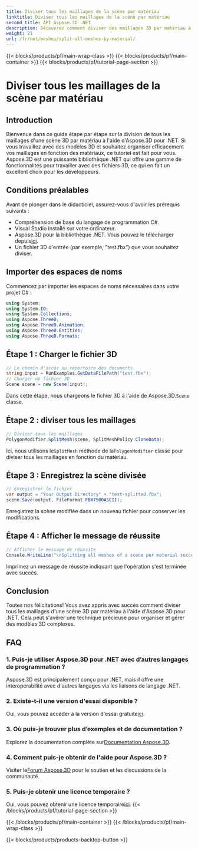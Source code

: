 ```yaml
---
title: Diviser tous les maillages de la scène par matériau
linktitle: Diviser tous les maillages de la scène par matériau
second_title: API Aspose.3D .NET
description: Découvrez comment diviser des maillages 3D par matériau à l'aide d'Aspose.3D pour .NET. Suivez notre guide étape par étape pour une organisation et une gestion efficaces des modèles 3D.
weight: 21
url: /fr/net/meshes/split-all-meshes-by-material/
---
```


{{< blocks/products/pf/main-wrap-class >}}
{{< blocks/products/pf/main-container >}}
{{< blocks/products/pf/tutorial-page-section >}}

# Diviser tous les maillages de la scène par matériau

## Introduction
Bienvenue dans ce guide étape par étape sur la division de tous les maillages d'une scène 3D par matériau à l'aide d'Aspose.3D pour .NET. Si vous travaillez avec des modèles 3D et souhaitez organiser efficacement vos maillages en fonction des matériaux, ce tutoriel est fait pour vous. Aspose.3D est une puissante bibliothèque .NET qui offre une gamme de fonctionnalités pour travailler avec des fichiers 3D, ce qui en fait un excellent choix pour les développeurs.
## Conditions préalables
Avant de plonger dans le didacticiel, assurez-vous d'avoir les prérequis suivants :
- Compréhension de base du langage de programmation C#.
- Visual Studio installé sur votre ordinateur.
-  Aspose.3D pour la bibliothèque .NET. Vous pouvez le télécharger depuis[ici](https://releases.aspose.com/3d/net/).
- Un fichier 3D d'entrée (par exemple, "test.fbx") que vous souhaitez diviser.
## Importer des espaces de noms
Commencez par importer les espaces de noms nécessaires dans votre projet C# :
```csharp
using System;
using System.IO;
using System.Collections;
using Aspose.ThreeD;
using Aspose.ThreeD.Animation;
using Aspose.ThreeD.Entities;
using Aspose.ThreeD.Formats;
```
## Étape 1 : Charger le fichier 3D
```csharp
// Le chemin d'accès au répertoire des documents.
string input = RunExamples.GetDataFilePath("test.fbx");
// Charger un fichier 3D
Scene scene = new Scene(input);
```
 Dans cette étape, nous chargeons le fichier 3D à l'aide de Aspose.3D.`Scene` classe.
## Étape 2 : diviser tous les maillages
```csharp
// Diviser tous les maillages
PolygonModifier.SplitMesh(scene, SplitMeshPolicy.CloneData);
```
 Ici, nous utilisons le`SplitMesh` méthode de la`PolygonModifier` classe pour diviser tous les maillages en fonction du matériau.
## Étape 3 : Enregistrez la scène divisée
```csharp
// Enregistrer le fichier
var output = "Your Output Directory" + "test-splitted.fbx";
scene.Save(output, FileFormat.FBX7500ASCII);
```
Enregistrez la scène modifiée dans un nouveau fichier pour conserver les modifications.
## Étape 4 : Afficher le message de réussite
```csharp
// Afficher le message de réussite
Console.WriteLine("\nSplitting all meshes of a scene per material successfully.\nFile saved at " + output);
```
Imprimez un message de réussite indiquant que l'opération s'est terminée avec succès.
## Conclusion
Toutes nos félicitations! Vous avez appris avec succès comment diviser tous les maillages d'une scène 3D par matériau à l'aide d'Aspose.3D pour .NET. Cela peut s'avérer une technique précieuse pour organiser et gérer des modèles 3D complexes.
## FAQ
### 1. Puis-je utiliser Aspose.3D pour .NET avec d’autres langages de programmation ?
Aspose.3D est principalement conçu pour .NET, mais il offre une interopérabilité avec d'autres langages via les liaisons de langage .NET.
### 2. Existe-t-il une version d'essai disponible ?
 Oui, vous pouvez accéder à la version d'essai gratuite[ici](https://releases.aspose.com/).
### 3. Où puis-je trouver plus d’exemples et de documentation ?
 Explorez la documentation complète sur[Documentation Aspose.3D](https://reference.aspose.com/3d/net/).
### 4. Comment puis-je obtenir de l'aide pour Aspose.3D ?
 Visiter le[Forum Aspose.3D](https://forum.aspose.com/c/3d/18) pour le soutien et les discussions de la communauté.
### 5. Puis-je obtenir une licence temporaire ?
 Oui, vous pouvez obtenir une licence temporaire[ici](https://purchase.aspose.com/temporary-license/).
{{< /blocks/products/pf/tutorial-page-section >}}

{{< /blocks/products/pf/main-container >}}
{{< /blocks/products/pf/main-wrap-class >}}

{{< blocks/products/products-backtop-button >}}
